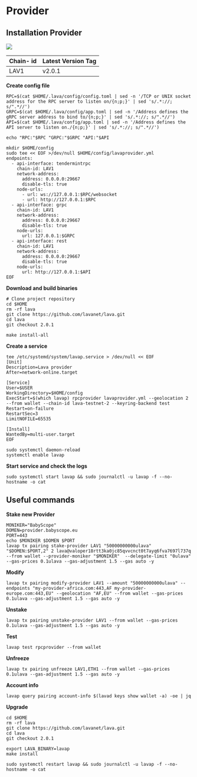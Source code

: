 # Provider

## Installation Provider

![](https://services.kjnodes.com/assets/images/logos/lava.png)

| Chain- id | Latest Version Tag |
| --------- | ------------------ |
| LAV1      | v2.0.1             |

**Create config file**

```
RPC=$(cat $HOME/.lava/config/config.toml | sed -n '/TCP or UNIX socket address for the RPC server to listen on/{n;p;}' | sed 's/.*://; s/".*//')
GRPC=$(cat $HOME/.lava/config/app.toml | sed -n '/Address defines the gRPC server address to bind to/{n;p;}' | sed 's/.*://; s/".*//')
API=$(cat $HOME/.lava/config/app.toml | sed -n '/Address defines the API server to listen on./{n;p;}' | sed 's/.*://; s/".*//')

echo "RPC:"$RPC "GRPC:"$GRPC "API:"$API

mkdir $HOME/config
sudo tee << EOF >/dev/null $HOME/config/lavaprovider.yml
endpoints:
  - api-interface: tendermintrpc
    chain-id: LAV1
    network-address:
      address: 0.0.0.0:29667
      disable-tls: true
    node-urls:
      - url: ws://127.0.0.1:$RPC/websocket
      - url: http://127.0.0.1:$RPC
  - api-interface: grpc
    chain-id: LAV1
    network-address:
      address: 0.0.0.0:29667
      disable-tls: true
    node-urls:
      url: 127.0.0.1:$GRPC
  - api-interface: rest
    chain-id: LAV1
    network-address:
      address: 0.0.0.0:29667
      disable-tls: true
    node-urls:
      url: http://127.0.0.1:$API
EOF
```

**Download and build binaries**

```
# Clone project repository
cd $HOME
rm -rf lava
git clone https://github.com/lavanet/lava.git
cd lava
git checkout 2.0.1

make install-all
```

**Create a service**

```
tee /etc/systemd/system/lavap.service > /dev/null << EOF
[Unit]
Description=Lava provider
After=network-online.target

[Service]
User=$USER
WorkingDirectory=$HOME/config
ExecStart=$(which lavap) rpcprovider lavaprovider.yml --geolocation 2 --from wallet --chain-id lava-testnet-2 --keyring-backend test
Restart=on-failure
RestartSec=3
LimitNOFILE=65535

[Install]
WantedBy=multi-user.target
EOF

sudo systemctl daemon-reload
systemctl enable lavap
```

**Start service and check the logs**

```
sudo systemctl start lavap && sudo journalctl -u lavap -f --no-hostname -o cat
```

## Useful commands

**Stake new Provider**

```
MONIKER="BabyScope"
DOMEN=provider.babyscope.eu
PORT=443
echo $MONIKER $DOMEN $PORT
lavap tx pairing stake-provider LAV1 "50000000000ulava" "$DOMEN:$PORT,2" 2 lava@valoper18rtt3ka0jc85qvvcnct0t7ayq6fva7697l737q --from wallet --provider-moniker "$MONIKER"  --delegate-limit "0ulava" --gas-prices 0.1ulava --gas-adjustment 1.5 --gas auto -y
```

**Modify**

```
lavap tx pairing modify-provider LAV1 --amount "50000000000ulava" --endpoints "my-provider-africa.com:443,AF my-provider-europe.com:443,EU" --geolocation "AF,EU" --from wallet --gas-prices 0.1ulava --gas-adjustment 1.5 --gas auto -y
```

**Unstake**

```
lavap tx pairing unstake-provider LAV1 --from wallet --gas-prices 0.1ulava --gas-adjustment 1.5 --gas auto -y
```

**Test**

```
lavap test rpcprovider --from wallet
```

**Unfreeze**

```
lavap tx pairing unfreeze LAV1,ETH1 --from wallet --gas-prices 0.1ulava --gas-adjustment 1.5 --gas auto -y
```

**Account info**

```
lavap query pairing account-info $(lavad keys show wallet -a) -oe | jq
```

**Upgrade**

```
cd $HOME
rm -rf lava
git clone https://github.com/lavanet/lava.git
cd lava
git checkout 2.0.1

export LAVA_BINARY=lavap
make install

sudo systemctl restart lavap && sudo journalctl -u lavap -f --no-hostname -o cat
```
